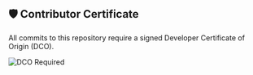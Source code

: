 
## 🛡 Contributor Certificate

All commits to this repository require a signed Developer Certificate of Origin (DCO).

![DCO Required](https://img.shields.io/badge/DCO-Required-green?style=flat-square)
